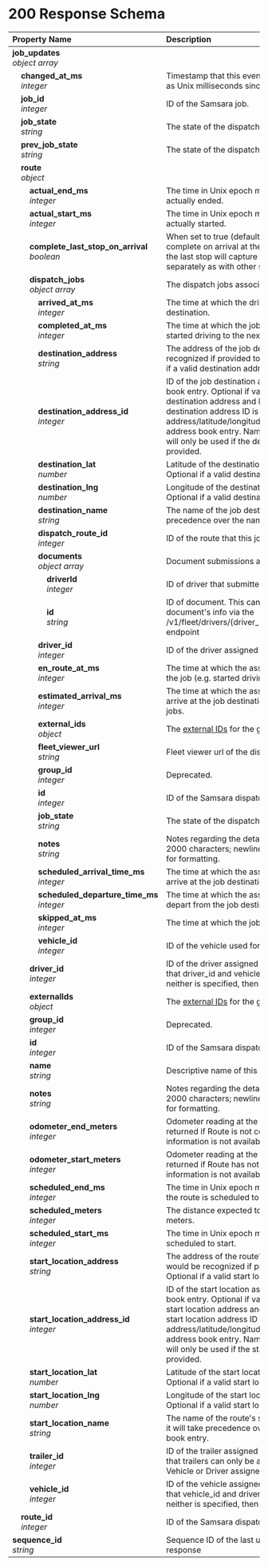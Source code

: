 # 200 Response Schema
| Property Name | Description |
| :------------ | :---------- |
| **job_updates**<br/>_object array_ |  |
| **&nbsp;&nbsp;&nbsp;&nbsp;changed_at_ms**<br/>_&nbsp;&nbsp;&nbsp;&nbsp;integer_ | Timestamp that this event was updated, represented as Unix milliseconds since epoch. |
| **&nbsp;&nbsp;&nbsp;&nbsp;job_id**<br/>_&nbsp;&nbsp;&nbsp;&nbsp;integer_ | ID of the Samsara job. |
| **&nbsp;&nbsp;&nbsp;&nbsp;job_state**<br/>_&nbsp;&nbsp;&nbsp;&nbsp;string_ | The state of the dispatch job. |
| **&nbsp;&nbsp;&nbsp;&nbsp;prev_job_state**<br/>_&nbsp;&nbsp;&nbsp;&nbsp;string_ | The state of the dispatch job. |
| **&nbsp;&nbsp;&nbsp;&nbsp;route**<br/>_&nbsp;&nbsp;&nbsp;&nbsp;object_ |  |
| **&nbsp;&nbsp;&nbsp;&nbsp;&nbsp;&nbsp;&nbsp;&nbsp;actual_end_ms**<br/>_&nbsp;&nbsp;&nbsp;&nbsp;&nbsp;&nbsp;&nbsp;&nbsp;integer_ | The time in Unix epoch milliseconds that the route actually ended. |
| **&nbsp;&nbsp;&nbsp;&nbsp;&nbsp;&nbsp;&nbsp;&nbsp;actual_start_ms**<br/>_&nbsp;&nbsp;&nbsp;&nbsp;&nbsp;&nbsp;&nbsp;&nbsp;integer_ | The time in Unix epoch milliseconds that the route actually started. |
| **&nbsp;&nbsp;&nbsp;&nbsp;&nbsp;&nbsp;&nbsp;&nbsp;complete_last_stop_on_arrival**<br/>_&nbsp;&nbsp;&nbsp;&nbsp;&nbsp;&nbsp;&nbsp;&nbsp;boolean_ | When set to true (default), this causes the Route to complete on arrival at the final stop. When set to false, the last stop will capture arrival and departure separately as with other stops. |
| **&nbsp;&nbsp;&nbsp;&nbsp;&nbsp;&nbsp;&nbsp;&nbsp;dispatch_jobs**<br/>_&nbsp;&nbsp;&nbsp;&nbsp;&nbsp;&nbsp;&nbsp;&nbsp;object array_ | The dispatch jobs associated with this route. |
| **&nbsp;&nbsp;&nbsp;&nbsp;&nbsp;&nbsp;&nbsp;&nbsp;&nbsp;&nbsp;&nbsp;&nbsp;arrived_at_ms**<br/>_&nbsp;&nbsp;&nbsp;&nbsp;&nbsp;&nbsp;&nbsp;&nbsp;&nbsp;&nbsp;&nbsp;&nbsp;integer_ | The time at which the driver arrived at the job destination. |
| **&nbsp;&nbsp;&nbsp;&nbsp;&nbsp;&nbsp;&nbsp;&nbsp;&nbsp;&nbsp;&nbsp;&nbsp;completed_at_ms**<br/>_&nbsp;&nbsp;&nbsp;&nbsp;&nbsp;&nbsp;&nbsp;&nbsp;&nbsp;&nbsp;&nbsp;&nbsp;integer_ | The time at which the job was marked complete (e.g. started driving to the next destination). |
| **&nbsp;&nbsp;&nbsp;&nbsp;&nbsp;&nbsp;&nbsp;&nbsp;&nbsp;&nbsp;&nbsp;&nbsp;destination_address**<br/>_&nbsp;&nbsp;&nbsp;&nbsp;&nbsp;&nbsp;&nbsp;&nbsp;&nbsp;&nbsp;&nbsp;&nbsp;string_ | The address of the job destination, as it would be recognized if provided to maps.google.com. Optional if a valid destination address ID is provided. |
| **&nbsp;&nbsp;&nbsp;&nbsp;&nbsp;&nbsp;&nbsp;&nbsp;&nbsp;&nbsp;&nbsp;&nbsp;destination_address_id**<br/>_&nbsp;&nbsp;&nbsp;&nbsp;&nbsp;&nbsp;&nbsp;&nbsp;&nbsp;&nbsp;&nbsp;&nbsp;integer_ | ID of the job destination associated with an address book entry. Optional if valid values are provided for destination address and latitude/longitude. If a valid destination address ID is provided, address/latitude/longitude will be used from the address book entry. Name of the address book entry will only be used if the destination name is not provided. |
| **&nbsp;&nbsp;&nbsp;&nbsp;&nbsp;&nbsp;&nbsp;&nbsp;&nbsp;&nbsp;&nbsp;&nbsp;destination_lat**<br/>_&nbsp;&nbsp;&nbsp;&nbsp;&nbsp;&nbsp;&nbsp;&nbsp;&nbsp;&nbsp;&nbsp;&nbsp;number_ | Latitude of the destination in decimal degrees. Optional if a valid destination address ID is provided. |
| **&nbsp;&nbsp;&nbsp;&nbsp;&nbsp;&nbsp;&nbsp;&nbsp;&nbsp;&nbsp;&nbsp;&nbsp;destination_lng**<br/>_&nbsp;&nbsp;&nbsp;&nbsp;&nbsp;&nbsp;&nbsp;&nbsp;&nbsp;&nbsp;&nbsp;&nbsp;number_ | Longitude of the destination in decimal degrees. Optional if a valid destination address ID is provided. |
| **&nbsp;&nbsp;&nbsp;&nbsp;&nbsp;&nbsp;&nbsp;&nbsp;&nbsp;&nbsp;&nbsp;&nbsp;destination_name**<br/>_&nbsp;&nbsp;&nbsp;&nbsp;&nbsp;&nbsp;&nbsp;&nbsp;&nbsp;&nbsp;&nbsp;&nbsp;string_ | The name of the job destination. If provided, it will take precedence over the name of the address book entry. |
| **&nbsp;&nbsp;&nbsp;&nbsp;&nbsp;&nbsp;&nbsp;&nbsp;&nbsp;&nbsp;&nbsp;&nbsp;dispatch_route_id**<br/>_&nbsp;&nbsp;&nbsp;&nbsp;&nbsp;&nbsp;&nbsp;&nbsp;&nbsp;&nbsp;&nbsp;&nbsp;integer_ | ID of the route that this job belongs to. |
| **&nbsp;&nbsp;&nbsp;&nbsp;&nbsp;&nbsp;&nbsp;&nbsp;&nbsp;&nbsp;&nbsp;&nbsp;documents**<br/>_&nbsp;&nbsp;&nbsp;&nbsp;&nbsp;&nbsp;&nbsp;&nbsp;&nbsp;&nbsp;&nbsp;&nbsp;object array_ | Document submissions associated with this job. |
| **&nbsp;&nbsp;&nbsp;&nbsp;&nbsp;&nbsp;&nbsp;&nbsp;&nbsp;&nbsp;&nbsp;&nbsp;&nbsp;&nbsp;&nbsp;&nbsp;driverId**<br/>_&nbsp;&nbsp;&nbsp;&nbsp;&nbsp;&nbsp;&nbsp;&nbsp;&nbsp;&nbsp;&nbsp;&nbsp;&nbsp;&nbsp;&nbsp;&nbsp;integer_ | ID of driver that submitted the document. |
| **&nbsp;&nbsp;&nbsp;&nbsp;&nbsp;&nbsp;&nbsp;&nbsp;&nbsp;&nbsp;&nbsp;&nbsp;&nbsp;&nbsp;&nbsp;&nbsp;id**<br/>_&nbsp;&nbsp;&nbsp;&nbsp;&nbsp;&nbsp;&nbsp;&nbsp;&nbsp;&nbsp;&nbsp;&nbsp;&nbsp;&nbsp;&nbsp;&nbsp;string_ | ID of document. This can be used to query for the document's info via the /v1/fleet/drivers/{driver_id}/documents/{document_id} endpoint |
| **&nbsp;&nbsp;&nbsp;&nbsp;&nbsp;&nbsp;&nbsp;&nbsp;&nbsp;&nbsp;&nbsp;&nbsp;driver_id**<br/>_&nbsp;&nbsp;&nbsp;&nbsp;&nbsp;&nbsp;&nbsp;&nbsp;&nbsp;&nbsp;&nbsp;&nbsp;integer_ | ID of the driver assigned to the dispatch job. |
| **&nbsp;&nbsp;&nbsp;&nbsp;&nbsp;&nbsp;&nbsp;&nbsp;&nbsp;&nbsp;&nbsp;&nbsp;en_route_at_ms**<br/>_&nbsp;&nbsp;&nbsp;&nbsp;&nbsp;&nbsp;&nbsp;&nbsp;&nbsp;&nbsp;&nbsp;&nbsp;integer_ | The time at which the assigned driver started fulfilling the job (e.g. started driving to the destination). |
| **&nbsp;&nbsp;&nbsp;&nbsp;&nbsp;&nbsp;&nbsp;&nbsp;&nbsp;&nbsp;&nbsp;&nbsp;estimated_arrival_ms**<br/>_&nbsp;&nbsp;&nbsp;&nbsp;&nbsp;&nbsp;&nbsp;&nbsp;&nbsp;&nbsp;&nbsp;&nbsp;integer_ | The time at which the assigned driver is estimated to arrive at the job destination. Only valid for en-route jobs. |
| **&nbsp;&nbsp;&nbsp;&nbsp;&nbsp;&nbsp;&nbsp;&nbsp;&nbsp;&nbsp;&nbsp;&nbsp;external_ids**<br/>_&nbsp;&nbsp;&nbsp;&nbsp;&nbsp;&nbsp;&nbsp;&nbsp;&nbsp;&nbsp;&nbsp;&nbsp;object_ | The [external IDs](https://developers.samsara.com/docs/external-ids) for the given object. |
| **&nbsp;&nbsp;&nbsp;&nbsp;&nbsp;&nbsp;&nbsp;&nbsp;&nbsp;&nbsp;&nbsp;&nbsp;fleet_viewer_url**<br/>_&nbsp;&nbsp;&nbsp;&nbsp;&nbsp;&nbsp;&nbsp;&nbsp;&nbsp;&nbsp;&nbsp;&nbsp;string_ | Fleet viewer url of the dispatch job. |
| **&nbsp;&nbsp;&nbsp;&nbsp;&nbsp;&nbsp;&nbsp;&nbsp;&nbsp;&nbsp;&nbsp;&nbsp;group_id**<br/>_&nbsp;&nbsp;&nbsp;&nbsp;&nbsp;&nbsp;&nbsp;&nbsp;&nbsp;&nbsp;&nbsp;&nbsp;integer_ | Deprecated. |
| **&nbsp;&nbsp;&nbsp;&nbsp;&nbsp;&nbsp;&nbsp;&nbsp;&nbsp;&nbsp;&nbsp;&nbsp;id**<br/>_&nbsp;&nbsp;&nbsp;&nbsp;&nbsp;&nbsp;&nbsp;&nbsp;&nbsp;&nbsp;&nbsp;&nbsp;integer_ | ID of the Samsara dispatch job. |
| **&nbsp;&nbsp;&nbsp;&nbsp;&nbsp;&nbsp;&nbsp;&nbsp;&nbsp;&nbsp;&nbsp;&nbsp;job_state**<br/>_&nbsp;&nbsp;&nbsp;&nbsp;&nbsp;&nbsp;&nbsp;&nbsp;&nbsp;&nbsp;&nbsp;&nbsp;string_ | The state of the dispatch job. |
| **&nbsp;&nbsp;&nbsp;&nbsp;&nbsp;&nbsp;&nbsp;&nbsp;&nbsp;&nbsp;&nbsp;&nbsp;notes**<br/>_&nbsp;&nbsp;&nbsp;&nbsp;&nbsp;&nbsp;&nbsp;&nbsp;&nbsp;&nbsp;&nbsp;&nbsp;string_ | Notes regarding the details of this job, maximum of 2000 characters; newline characters ('\n')can be used for formatting. |
| **&nbsp;&nbsp;&nbsp;&nbsp;&nbsp;&nbsp;&nbsp;&nbsp;&nbsp;&nbsp;&nbsp;&nbsp;scheduled_arrival_time_ms**<br/>_&nbsp;&nbsp;&nbsp;&nbsp;&nbsp;&nbsp;&nbsp;&nbsp;&nbsp;&nbsp;&nbsp;&nbsp;integer_ | The time at which the assigned driver is scheduled to arrive at the job destination. |
| **&nbsp;&nbsp;&nbsp;&nbsp;&nbsp;&nbsp;&nbsp;&nbsp;&nbsp;&nbsp;&nbsp;&nbsp;scheduled_departure_time_ms**<br/>_&nbsp;&nbsp;&nbsp;&nbsp;&nbsp;&nbsp;&nbsp;&nbsp;&nbsp;&nbsp;&nbsp;&nbsp;integer_ | The time at which the assigned driver is scheduled to depart from the job destination. |
| **&nbsp;&nbsp;&nbsp;&nbsp;&nbsp;&nbsp;&nbsp;&nbsp;&nbsp;&nbsp;&nbsp;&nbsp;skipped_at_ms**<br/>_&nbsp;&nbsp;&nbsp;&nbsp;&nbsp;&nbsp;&nbsp;&nbsp;&nbsp;&nbsp;&nbsp;&nbsp;integer_ | The time at which the job was marked skipped. |
| **&nbsp;&nbsp;&nbsp;&nbsp;&nbsp;&nbsp;&nbsp;&nbsp;&nbsp;&nbsp;&nbsp;&nbsp;vehicle_id**<br/>_&nbsp;&nbsp;&nbsp;&nbsp;&nbsp;&nbsp;&nbsp;&nbsp;&nbsp;&nbsp;&nbsp;&nbsp;integer_ | ID of the vehicle used for the dispatch job. |
| **&nbsp;&nbsp;&nbsp;&nbsp;&nbsp;&nbsp;&nbsp;&nbsp;driver_id**<br/>_&nbsp;&nbsp;&nbsp;&nbsp;&nbsp;&nbsp;&nbsp;&nbsp;integer_ | ID of the driver assigned to the dispatch route. Note that driver_id and vehicle_id are mutually exclusive. If neither is specified, then the route is unassigned. |
| **&nbsp;&nbsp;&nbsp;&nbsp;&nbsp;&nbsp;&nbsp;&nbsp;externalIds**<br/>_&nbsp;&nbsp;&nbsp;&nbsp;&nbsp;&nbsp;&nbsp;&nbsp;object_ | The [external IDs](https://developers.samsara.com/docs/external-ids) for the given object. |
| **&nbsp;&nbsp;&nbsp;&nbsp;&nbsp;&nbsp;&nbsp;&nbsp;group_id**<br/>_&nbsp;&nbsp;&nbsp;&nbsp;&nbsp;&nbsp;&nbsp;&nbsp;integer_ | Deprecated. |
| **&nbsp;&nbsp;&nbsp;&nbsp;&nbsp;&nbsp;&nbsp;&nbsp;id**<br/>_&nbsp;&nbsp;&nbsp;&nbsp;&nbsp;&nbsp;&nbsp;&nbsp;integer_ | ID of the Samsara dispatch route. |
| **&nbsp;&nbsp;&nbsp;&nbsp;&nbsp;&nbsp;&nbsp;&nbsp;name**<br/>_&nbsp;&nbsp;&nbsp;&nbsp;&nbsp;&nbsp;&nbsp;&nbsp;string_ | Descriptive name of this route. |
| **&nbsp;&nbsp;&nbsp;&nbsp;&nbsp;&nbsp;&nbsp;&nbsp;notes**<br/>_&nbsp;&nbsp;&nbsp;&nbsp;&nbsp;&nbsp;&nbsp;&nbsp;string_ | Notes regarding the details of this route; maximum of 2000 characters; newline characters ('\n')can be used for formatting. |
| **&nbsp;&nbsp;&nbsp;&nbsp;&nbsp;&nbsp;&nbsp;&nbsp;odometer_end_meters**<br/>_&nbsp;&nbsp;&nbsp;&nbsp;&nbsp;&nbsp;&nbsp;&nbsp;integer_ | Odometer reading at the end of the route. Will not be returned if Route is not completed or if Odometer information is not available for the relevant vehicle. |
| **&nbsp;&nbsp;&nbsp;&nbsp;&nbsp;&nbsp;&nbsp;&nbsp;odometer_start_meters**<br/>_&nbsp;&nbsp;&nbsp;&nbsp;&nbsp;&nbsp;&nbsp;&nbsp;integer_ | Odometer reading at the start of the route. Will not be returned if Route has not started or if Odometer information is not available for the relevant vehicle. |
| **&nbsp;&nbsp;&nbsp;&nbsp;&nbsp;&nbsp;&nbsp;&nbsp;scheduled_end_ms**<br/>_&nbsp;&nbsp;&nbsp;&nbsp;&nbsp;&nbsp;&nbsp;&nbsp;integer_ | The time in Unix epoch milliseconds that the last job in the route is scheduled to end. |
| **&nbsp;&nbsp;&nbsp;&nbsp;&nbsp;&nbsp;&nbsp;&nbsp;scheduled_meters**<br/>_&nbsp;&nbsp;&nbsp;&nbsp;&nbsp;&nbsp;&nbsp;&nbsp;integer_ | The distance expected to be traveled for this route in meters. |
| **&nbsp;&nbsp;&nbsp;&nbsp;&nbsp;&nbsp;&nbsp;&nbsp;scheduled_start_ms**<br/>_&nbsp;&nbsp;&nbsp;&nbsp;&nbsp;&nbsp;&nbsp;&nbsp;integer_ | The time in Unix epoch milliseconds that the route is scheduled to start. |
| **&nbsp;&nbsp;&nbsp;&nbsp;&nbsp;&nbsp;&nbsp;&nbsp;start_location_address**<br/>_&nbsp;&nbsp;&nbsp;&nbsp;&nbsp;&nbsp;&nbsp;&nbsp;string_ | The address of the route's starting location, as it would be recognized if provided to maps.google.com. Optional if a valid start location address ID is provided. |
| **&nbsp;&nbsp;&nbsp;&nbsp;&nbsp;&nbsp;&nbsp;&nbsp;start_location_address_id**<br/>_&nbsp;&nbsp;&nbsp;&nbsp;&nbsp;&nbsp;&nbsp;&nbsp;integer_ | ID of the start location associated with an address book entry. Optional if valid values are provided for start location address and latitude/longitude. If a valid start location address ID is provided, address/latitude/longitude will be used from the address book entry. Name of the address book entry will only be used if the start location name is not provided. |
| **&nbsp;&nbsp;&nbsp;&nbsp;&nbsp;&nbsp;&nbsp;&nbsp;start_location_lat**<br/>_&nbsp;&nbsp;&nbsp;&nbsp;&nbsp;&nbsp;&nbsp;&nbsp;number_ | Latitude of the start location in decimal degrees. Optional if a valid start location address ID is provided. |
| **&nbsp;&nbsp;&nbsp;&nbsp;&nbsp;&nbsp;&nbsp;&nbsp;start_location_lng**<br/>_&nbsp;&nbsp;&nbsp;&nbsp;&nbsp;&nbsp;&nbsp;&nbsp;number_ | Longitude of the start location in decimal degrees. Optional if a valid start location address ID is provided. |
| **&nbsp;&nbsp;&nbsp;&nbsp;&nbsp;&nbsp;&nbsp;&nbsp;start_location_name**<br/>_&nbsp;&nbsp;&nbsp;&nbsp;&nbsp;&nbsp;&nbsp;&nbsp;string_ | The name of the route's starting location. If provided, it will take precedence over the name of the address book entry. |
| **&nbsp;&nbsp;&nbsp;&nbsp;&nbsp;&nbsp;&nbsp;&nbsp;trailer_id**<br/>_&nbsp;&nbsp;&nbsp;&nbsp;&nbsp;&nbsp;&nbsp;&nbsp;integer_ | ID of the trailer assigned to the dispatch route. Note that trailers can only be assigned to routes that have a Vehicle or Driver assigned to them. |
| **&nbsp;&nbsp;&nbsp;&nbsp;&nbsp;&nbsp;&nbsp;&nbsp;vehicle_id**<br/>_&nbsp;&nbsp;&nbsp;&nbsp;&nbsp;&nbsp;&nbsp;&nbsp;integer_ | ID of the vehicle assigned to the dispatch route. Note that vehicle_id and driver_id are mutually exclusive. If neither is specified, then the route is unassigned. |
| **&nbsp;&nbsp;&nbsp;&nbsp;route_id**<br/>_&nbsp;&nbsp;&nbsp;&nbsp;integer_ | ID of the Samsara dispatch route. |
| **sequence_id**<br/>_string_ | Sequence ID of the last update returned in the response |
